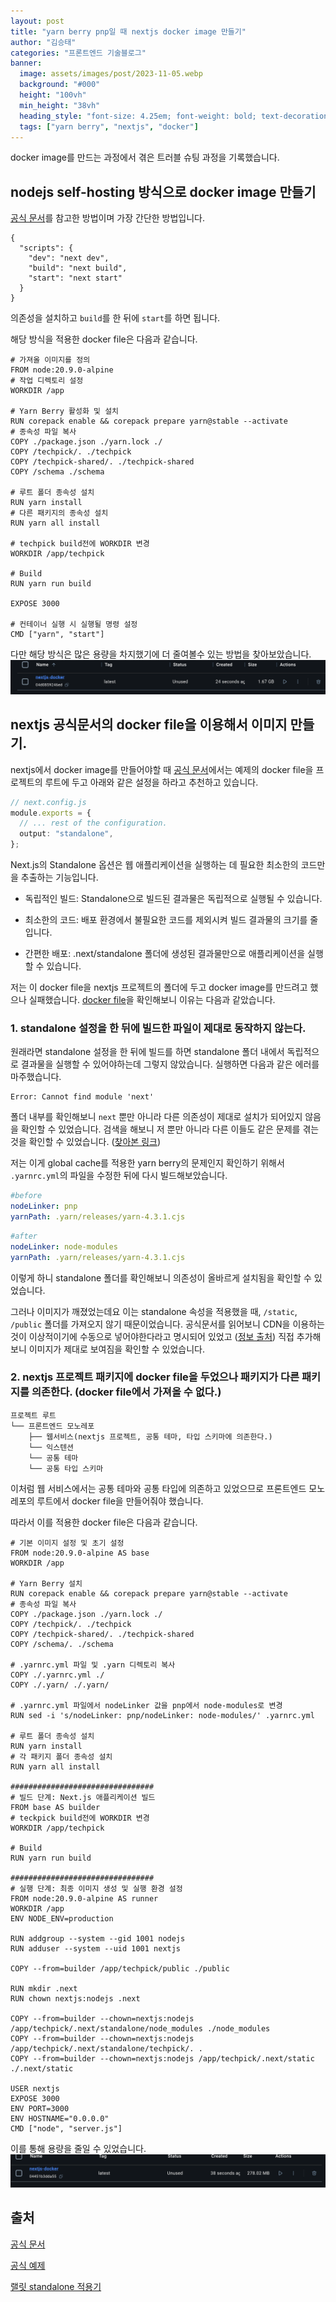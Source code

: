 ```yaml
---
layout: post
title: "yarn berry pnp일 때 nextjs docker image 만들기"
author: "김승태"
categories: "프론트엔드 기술블로그"
banner:
  image: assets/images/post/2023-11-05.webp
  background: "#000"
  height: "100vh"
  min_height: "38vh"
  heading_style: "font-size: 4.25em; font-weight: bold; text-decoration: underline"
  tags: ["yarn berry", "nextjs", "docker"]
---
```


docker image를 만드는 과정에서 겪은 트러블 슈팅 과정을 기록했습니다.

## nodejs self-hosting 방식으로 docker image 만들기

[공식 문서](https://nextjs.org/docs/app/building-your-application/deploying#docker-image)를 참고한 방법이며 가장 간단한 방법입니다.

```
{
  "scripts": {
    "dev": "next dev",
    "build": "next build",
    "start": "next start"
  }
}
```

의존성을 설치하고 `build`를 한 뒤에 `start`를 하면 됩니다.

해당 방식을 적용한 docker file은 다음과 같습니다.

```docker
# 가져올 이미지를 정의
FROM node:20.9.0-alpine
# 작업 디렉토리 설정
WORKDIR /app

# Yarn Berry 활성화 및 설치
RUN corepack enable && corepack prepare yarn@stable --activate
# 종속성 파일 복사
COPY ./package.json ./yarn.lock ./
COPY /techpick/. ./techpick
COPY /techpick-shared/. ./techpick-shared
COPY /schema ./schema

# 루트 폴더 종속성 설치
RUN yarn install
# 다른 패키지의 종속성 설치
RUN yarn all install

# techpick build전에 WORKDIR 변경
WORKDIR /app/techpick

# Build
RUN yarn run build

EXPOSE 3000

# 컨테이너 실행 시 실행될 명령 설정
CMD ["yarn", "start"]
```

다만 해당 방식은 많은 용량을 차지했기에 더 줄여볼수 있는 방법을 찾아보았습니다.
![docker-image size](https://raw.githubusercontent.com/Kernel360/blog-image/main/2024/1113/docker00.png)

## nextjs 공식문서의 docker file을 이용해서 이미지 만들기.

nextjs에서 docker image를 만들어야할 때 [공식 문서](https://nextjs.org/docs/app/building-your-application/deploying#docker-image)에서는 예제의 docker file을 프로젝트의 루트에 두고 아래와 같은 설정을 하라고 추천하고 있습니다.

```ts
// next.config.js
module.exports = {
  // ... rest of the configuration.
  output: "standalone",
};
```

Next.js의 Standalone 옵션은 웹 애플리케이션을 실행하는 데 필요한 최소한의 코드만을 추출하는 기능입니다.

- 독립적인 빌드: Standalone으로 빌드된 결과물은 독립적으로 실행될 수 있습니다.

- 최소한의 코드: 배포 환경에서 불필요한 코드를 제외시켜 빌드 결과물의 크기를 줄입니다.

- 간편한 배포: .next/standalone 폴더에 생성된 결과물만으로 애플리케이션을 실행할 수 있습니다.

저는 이 docker file을 nextjs 프로젝트의 폴더에 두고 docker image를 만드려고 했으나 실패했습니다. [docker file](https://github.com/vercel/next.js/blob/canary/examples/with-docker/Dockerfile)을 확인해보니 이유는 다음과 같았습니다.

### 1. standalone 설정을 한 뒤에 빌드한 파일이 제대로 동작하지 않는다.

원래라면 standalone 설정을 한 뒤에 빌드를 하면 standalone 폴더 내에서 독립적으로 결과물을 실행할 수 있어야하는데 그렇지 않았습니다. 실행하면 다음과 같은 에러를 마주했습니다.

```
Error: Cannot find module 'next'
```

폴더 내부를 확인해보니 `next` 뿐만 아니라 다른 의존성이 제대로 설치가 되어있지 않음을 확인할 수 있었습니다. 검색을 해보니 저 뿐만 아니라 다른 이들도 같은 문제를 겪는 것을 확인할 수 있었습니다. ([찾아본 링크](https://stackoverflow.com/questions/78681836/error-cannot-find-module-next-in-docker-next-14-node-20-react-18))

저는 이게 global cache를 적용한 yarn berry의 문제인지 확인하기 위해서 `.yarnrc.yml`의 파일을 수정한 뒤에 다시 빌드해보았습니다.

```yml
#before
nodeLinker: pnp
yarnPath: .yarn/releases/yarn-4.3.1.cjs
```

```yml
#after
nodeLinker: node-modules
yarnPath: .yarn/releases/yarn-4.3.1.cjs
```

이렇게 하니 standalone 폴더를 확인해보니 의존성이 올바르게 설치됨을 확인할 수 있었습니다.

그러나 이미지가 깨졌었는데요 이는 standalone 속성을 적용했을 때, `/static`, `/public` 폴더를 가져오지 않기 때문이었습니다. 공식문서를 읽어보니 CDN을 이용하는 것이 이상적이기에 수동으로 넣어야한다라고 명시되어 있었고 ([정보 출처](https://nextjs.org/docs/app/api-reference/next-config-js/output#automatically-copying-traced-files)) 직접 추가해보니 이미지가 제대로 보여짐을 확인할 수 있었습니다.

### 2. nextjs 프로젝트 패키지에 docker file을 두었으나 패키지가 다른 패키지를 의존한다. (docker file에서 가져올 수 없다.)

```
프로젝트 루트
└── 프론트엔드 모노레포
    ├── 웹서비스(nextjs 프로젝트, 공통 테마, 타입 스키마에 의존한다.)
    └── 익스텐션
    └── 공통 테마
    └── 공통 타입 스키마
```

이처럼 웹 서비스에서는 공통 테마와 공통 타입에 의존하고 있었으므로 프론트엔드 모노레포의 루트에서 docker file을 만들어줘야 했습니다.

따라서 이를 적용한 docker file은 다음과 같습니다.

```docker
# 기본 이미지 설정 및 초기 설정
FROM node:20.9.0-alpine AS base
WORKDIR /app

# Yarn Berry 설치
RUN corepack enable && corepack prepare yarn@stable --activate
# 종속성 파일 복사
COPY ./package.json ./yarn.lock ./
COPY /techpick/. ./techpick
COPY /techpick-shared/. ./techpick-shared
COPY /schema/. ./schema

# .yarnrc.yml 파일 및 .yarn 디렉토리 복사
COPY ./.yarnrc.yml ./
COPY ./.yarn/ ./.yarn/

# .yarnrc.yml 파일에서 nodeLinker 값을 pnp에서 node-modules로 변경
RUN sed -i 's/nodeLinker: pnp/nodeLinker: node-modules/' .yarnrc.yml

# 루트 폴더 종속성 설치
RUN yarn install
# 각 패키지 폴더 종속성 설치
RUN yarn all install

################################
# 빌드 단계: Next.js 애플리케이션 빌드
FROM base AS builder
# teckpick build전에 WORKDIR 변경
WORKDIR /app/techpick

# Build
RUN yarn run build

################################
# 실행 단계: 최종 이미지 생성 및 실행 환경 설정
FROM node:20.9.0-alpine AS runner
WORKDIR /app
ENV NODE_ENV=production

RUN addgroup --system --gid 1001 nodejs
RUN adduser --system --uid 1001 nextjs

COPY --from=builder /app/techpick/public ./public

RUN mkdir .next
RUN chown nextjs:nodejs .next

COPY --from=builder --chown=nextjs:nodejs /app/techpick/.next/standalone/node_modules ./node_modules
COPY --from=builder --chown=nextjs:nodejs /app/techpick/.next/standalone/techpick/. .
COPY --from=builder --chown=nextjs:nodejs /app/techpick/.next/static ./.next/static

USER nextjs
EXPOSE 3000
ENV PORT=3000
ENV HOSTNAME="0.0.0.0"
CMD ["node", "server.js"]
```

이를 통해 용량을 줄일 수 있었습니다.
![docker-image size](https://raw.githubusercontent.com/Kernel360/blog-image/main/2024/1113/docker01.png)

## 출처

[공식 문서](https://nextjs.org/docs/app/building-your-application/deploying#docker-image)

[공식 예제](https://github.com/vercel/next.js/tree/canary/examples/with-docker)

[랠릿 standalone 적용기](https://tech.inflab.com/20230918-rallit-standalone/)
